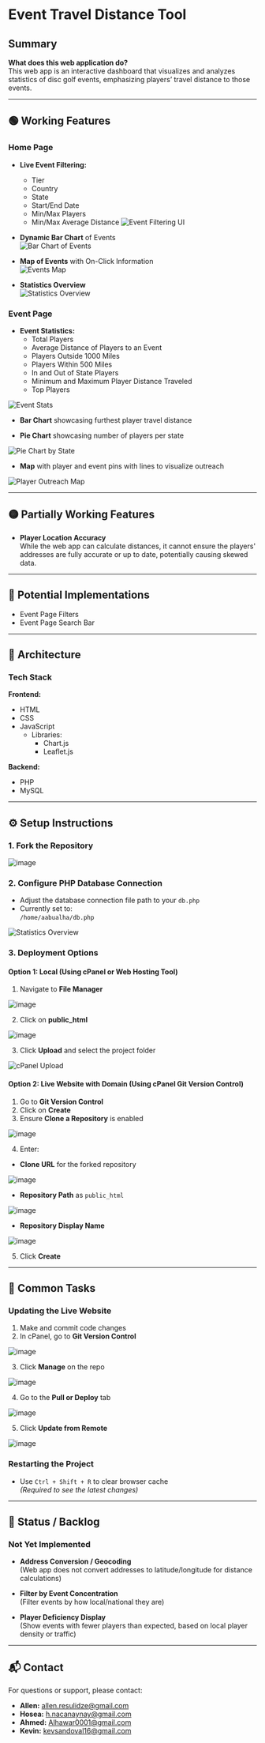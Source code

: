 # Event Travel Distance Tool

## Summary

**What does this web application do?**  
This web app is an interactive dashboard that visualizes and analyzes statistics of disc golf events, emphasizing players’ travel distance to those events.

---

## 🟢 Working Features

### Home Page

- **Live Event Filtering:**
  - Tier
  - Country
  - State
  - Start/End Date
  - Min/Max Players
  - Min/Max Average Distance
![Event Filtering UI](./readme_images/image9.png)

- **Dynamic Bar Chart** of Events  
![Bar Chart of Events](./readme_images/image19.png)

- **Map of Events** with On-Click Information  
![Events Map](./readme_images/image18.png)

- **Statistics Overview**  
![Statistics Overview](./readme_images/image13.png)

### Event Page

- **Event Statistics:**
  - Total Players
  - Average Distance of Players to an Event
  - Players Outside 1000 Miles
  - Players Within 500 Miles
  - In and Out of State Players
  - Minimum and Maximum Player Distance Traveled
  - Top Players

![Event Stats](./readme_images/image17.png)

- **Bar Chart** showcasing furthest player travel distance  

- **Pie Chart** showcasing number of players per state  

![Pie Chart by State](./readme_images/image21.png)

- **Map** with player and event pins with lines to visualize outreach  

![Player Outreach Map](./readme_images/image20.png)

---

## 🟡 Partially Working Features

- **Player Location Accuracy**  
  While the web app can calculate distances, it cannot ensure the players' addresses are fully accurate or up to date, potentially causing skewed data.

---

## 🧠 Potential Implementations

- Event Page Filters  
- Event Page Search Bar

---

## 🧱 Architecture

### Tech Stack

**Frontend:**

- HTML
- CSS
- JavaScript  
  - Libraries:
    - Chart.js
    - Leaflet.js

**Backend:**

- PHP
- MySQL

---

## ⚙️ Setup Instructions

### 1. Fork the Repository

![image](./readme_images/image11.png)

### 2. Configure PHP Database Connection

- Adjust the database connection file path to your `db.php`
- Currently set to:  
  `/home/aabualha/db.php`

![Statistics Overview](./readme_images/image3.png)



### 3. Deployment Options

#### Option 1: Local (Using cPanel or Web Hosting Tool)

1. Navigate to **File Manager**

![image](./readme_images/image4.png)

2. Click on **public_html**
   
![image](./readme_images/image1.png)

3. Click **Upload** and select the project folder
   
![cPanel Upload](./readme_images/image12.png)

#### Option 2: Live Website with Domain (Using cPanel Git Version Control)

1. Go to **Git Version Control**
2. Click on **Create**
3. Ensure **Clone a Repository** is enabled
   
![image](./readme_images/image14.png)

4. Enter:
   
- **Clone URL** for the forked repository
     
![image](./readme_images/image7.png)

   - **Repository Path** as `public_html`
     
![image](./readme_images/image5.png)

   - **Repository Display Name**
     
![image](./readme_images/image16.png)
     
5. Click **Create**

---

## 🔁 Common Tasks

### Updating the Live Website

1. Make and commit code changes  
2. In cPanel, go to **Git Version Control**
   
![image](./readme_images/image2.png)

3. Click **Manage** on the repo
   
![image](./readme_images/image8.png)

4. Go to the **Pull or Deploy** tab
   
![image](./readme_images/image6.png)

5. Click **Update from Remote**
   
![image](./readme_images/image10.png)


### Restarting the Project

- Use `Ctrl + Shift + R` to clear browser cache  
  *(Required to see the latest changes)*
  
---

## 🔧 Status / Backlog

### Not Yet Implemented

- **Address Conversion / Geocoding**  
  (Web app does not convert addresses to latitude/longitude for distance calculations)

- **Filter by Event Concentration**  
  (Filter events by how local/national they are)

- **Player Deficiency Display**  
  (Show events with fewer players than expected, based on local player density or traffic)

---

## 📬 Contact

For questions or support, please contact:

- **Allen:** [allen.resulidze@gmail.com](mailto:allen.resulidze@gmail.com)  
- **Hosea:** [h.nacanaynay@gmail.com](mailto:h.nacanaynay@gmail.com)  
- **Ahmed:** [Alhawar0001@gmail.com](mailto:Alhawar0001@gmail.com)  
- **Kevin:** [kevsandoval16@gmail.com](mailto:kevsandoval16@gmail.com)
